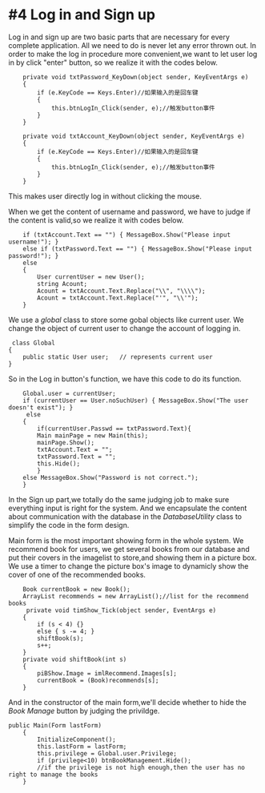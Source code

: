 # #4 Log in and Sign up
Log in and sign up are two basic parts that are necessary for every complete application. All we need to do is never let any error thrown out.
In order to make the log in procedure more convenient,we want to let user log in by click "enter" button, so we realize it with the codes below.

        private void txtPassword_KeyDown(object sender, KeyEventArgs e)
        {
            if (e.KeyCode == Keys.Enter)//如果输入的是回车键  
            {
                this.btnLogIn_Click(sender, e);//触发button事件  
            }
        }

        private void txtAccount_KeyDown(object sender, KeyEventArgs e)
        {
            if (e.KeyCode == Keys.Enter)//如果输入的是回车键  
            {
                this.btnLogIn_Click(sender, e);//触发button事件  
            }
        }
This makes user directly log in without clicking the mouse.

When we get the content of username and password, we have to judge if the content is valid,so we realize it with codes below.

        if (txtAccount.Text == "") { MessageBox.Show("Please input username!"); }
        else if (txtPassword.Text == "") { MessageBox.Show("Please input password!"); }
        else 
        { 
            User currentUser = new User();
            string Acount;
            Acount = txtAccount.Text.Replace("\\", "\\\\");
            Acount = txtAccount.Text.Replace("'", "\\'");
        }

We use a *global* class to store some gobal objects like current user. We change the object of current user to change the account of logging in.

     class Global
    {
        public static User user;   // represents current user
    }
So in the Log in button's function, we have this code to do its function.

        Global.user = currentUser;
        if (currentUser == User.noSuchUser) { MessageBox.Show("The user doesn't exist"); }
         else
        {
            if(currentUser.Passwd == txtPassword.Text){
            Main mainPage = new Main(this);
            mainPage.Show();
            txtAccount.Text = "";
            txtPassword.Text = "";
            this.Hide();
            }
        else MessageBox.Show("Password is not correct.");
        }

In the Sign up part,we totally do the same judging job to make sure everything input is right for the system. And we encapsulate the content about communication with the database in the *DatabaseUtility* class to simplify the code in the form design.

Main form is the most important showing form in the whole system. We recommend book for users, we get several books from our database and put their covers in the imagelist to store,and showing them in a picture box. We use a timer to change the picture box's image to dynamicly show the cover of one of the recommended books.

        Book currentBook = new Book();
        ArrayList recommends = new ArrayList();//list for the recommend books
         private void timShow_Tick(object sender, EventArgs e)
        {
            if (s < 4) {}
            else { s -= 4; }
            shiftBook(s);
            s++;
        }
        private void shiftBook(int s)
        {
            piBShow.Image = imlRecommend.Images[s];
            currentBook = (Book)recommends[s];
        }

And in the constructor of the main form,we'll decide whether to hide the *Book Manage* button by judging the privildge.

    public Main(Form lastForm)
        {
            InitializeComponent();
            this.lastForm = lastForm;
            this.privilege = Global.user.Privilege;
            if (privilege<10) btnBookManagement.Hide();
            //if the privilege is not high enough,then the user has no right to manage the books
        }